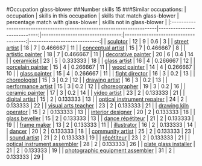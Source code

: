 #Occupation glass-blower
##Number skills 15
###Similar occupations:
| occupation                                                              |   skills in this occupation |   skills that match glass-blower |   percentage match with glass-blower |   skills not in glass-blower |
|:------------------------------------------------------------------------|----------------------------:|---------------------------------:|-------------------------------------:|-----------------------------:|
| [sculptor](sculptor.md)                                                 |                          12 |                                9 |                             0.6      |                            3 |
| [street artist](street_artist.md)                                       |                          18 |                                7 |                             0.466667 |                           11 |
| [conceptual artist](conceptual_artist.md)                               |                          15 |                                7 |                             0.466667 |                            8 |
| [artistic painter](artistic_painter.md)                                 |                          18 |                                7 |                             0.466667 |                           11 |
| [decorative painter](decorative_painter.md)                             |                          20 |                                6 |                             0.4      |                           14 |
| [ceramicist](ceramicist.md)                                             |                          23 |                                5 |                             0.333333 |                           18 |
| [glass artist](glass_artist.md)                                         |                          16 |                                4 |                             0.266667 |                           12 |
| [porcelain painter](porcelain_painter.md)                               |                          15 |                                4 |                             0.266667 |                           11 |
| [wood painter](wood_painter.md)                                         |                          14 |                                4 |                             0.266667 |                           10 |
| [glass painter](glass_painter.md)                                       |                          15 |                                4 |                             0.266667 |                           11 |
| [fight director](fight_director.md)                                     |                          16 |                                3 |                             0.2      |                           13 |
| [choreologist](choreologist.md)                                         |                          15 |                                3 |                             0.2      |                           12 |
| [drawing artist](drawing_artist.md)                                     |                          16 |                                3 |                             0.2      |                           13 |
| [performance artist](performance_artist.md)                             |                          15 |                                3 |                             0.2      |                           12 |
| [choreographer](choreographer.md)                                       |                          19 |                                3 |                             0.2      |                           16 |
| [ceramic painter](ceramic_painter.md)                                   |                          17 |                                3 |                             0.2      |                           14 |
| [video artist](video_artist.md)                                         |                          23 |                                2 |                             0.133333 |                           21 |
| [digital artist](digital_artist.md)                                     |                          15 |                                2 |                             0.133333 |                           13 |
| [optical instrument repairer](optical_instrument_repairer.md)           |                          24 |                                2 |                             0.133333 |                           22 |
| [visual arts teacher](visual_arts_teacher.md)                           |                          23 |                                2 |                             0.133333 |                           21 |
| [drawing kiln operator](drawing_kiln_operator.md)                       |                          15 |                                2 |                             0.133333 |                           13 |
| [interior designer](interior_designer.md)                               |                          20 |                                2 |                             0.133333 |                           18 |
| [glass beveller](glass_beveller.md)                                     |                          15 |                                2 |                             0.133333 |                           13 |
| [dance répétiteur](dance_répétiteur.md)                                 |                          21 |                                2 |                             0.133333 |                           19 |
| [frame maker](frame_maker.md)                                           |                          13 |                                2 |                             0.133333 |                           11 |
| [illustrator](illustrator.md)                                           |                          16 |                                2 |                             0.133333 |                           14 |
| [dancer](dancer.md)                                                     |                          20 |                                2 |                             0.133333 |                           18 |
| [community artist](community_artist.md)                                 |                          25 |                                2 |                             0.133333 |                           23 |
| [sound artist](sound_artist.md)                                         |                          21 |                                2 |                             0.133333 |                           19 |
| [répétiteur](répétiteur.md)                                             |                          23 |                                2 |                             0.133333 |                           21 |
| [optical instrument assembler](optical_instrument_assembler.md)         |                          28 |                                2 |                             0.133333 |                           26 |
| [plate glass installer](plate_glass_installer.md)                       |                          21 |                                2 |                             0.133333 |                           19 |
| [photographic equipment assembler](photographic_equipment_assembler.md) |                          31 |                                2 |                             0.133333 |                           29 |
